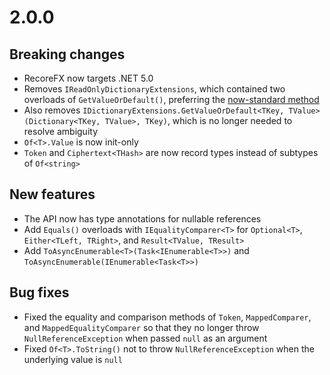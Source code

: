 # 2.0.0

## Breaking changes

- RecoreFX now targets .NET 5.0
- Removes `IReadOnlyDictionaryExtensions`, which contained two overloads of `GetValueOrDefault()`, preferring the [now-standard method](https://docs.microsoft.com/en-us/dotnet/api/system.collections.generic.collectionextensions)
- Also removes `IDictionaryExtensions.GetValueOrDefault<TKey, TValue>(Dictionary<TKey, TValue>, TKey)`, which is no longer needed to resolve ambiguity
- `Of<T>.Value` is now init-only
- `Token` and `Ciphertext<THash>` are now record types instead of subtypes of `Of<string>`

## New features

- The API now has type annotations for nullable references
- Add `Equals()` overloads with `IEqualityComparer<T>` for `Optional<T>`, `Either<TLeft, TRight>`, and `Result<TValue, TResult>`
- Add `ToAsyncEnumerable<T>(Task<IEnumerable<T>>)` and `ToAsyncEnumerable(IEnumerable<Task<T>>)`

## Bug fixes

- Fixed the equality and comparison methods of `Token`, `MappedComparer`, and `MappedEqualityComparer` so that they no longer throw `NullReferenceException` when passed `null` as an argument
- Fixed `Of<T>.ToString()` not to throw `NullReferenceException` when the underlying value is `null`